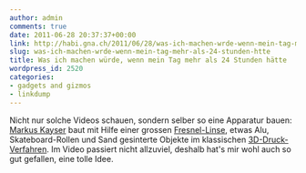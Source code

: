 ```yaml
---
author: admin
comments: true
date: 2011-06-28 20:37:37+00:00
link: http://habi.gna.ch/2011/06/28/was-ich-machen-wrde-wenn-mein-tag-mehr-als-24-stunden-htte/
slug: was-ich-machen-wrde-wenn-mein-tag-mehr-als-24-stunden-htte
title: Was ich machen würde, wenn mein Tag mehr als 24 Stunden hätte
wordpress_id: 2520
categories:
- gadgets and gizmos
- linkdump
---
```





Nicht nur solche Videos schauen, sondern selber so eine Apparatur bauen: [Markus Kayser](http://www.markuskayser.com/) baut mit Hilfe einer grossen [Fresnel-Linse](http://de.wikipedia.org/wiki/Fresnel-Linse), etwas Alu, Skateboard-Rollen und Sand gesinterte Objekte im klassischen [3D-Druck-Verfahren](http://de.wikipedia.org/wiki/Digital_Fabricator). Im Video passiert nicht allzuviel, deshalb hat's mir wohl auch so gut gefallen, eine tolle Idee.
